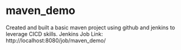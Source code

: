 # maven_demo
Created and built a basic maven project using github and jenkins to leverage CICD skills.
Jenkins Job Link: http://localhost:8080/job/maven_demo/
